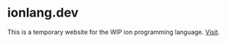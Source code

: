 # ionlang.dev

This is a temporary website for the WIP ion programming language. [Visit](https://ionlang.dev).
